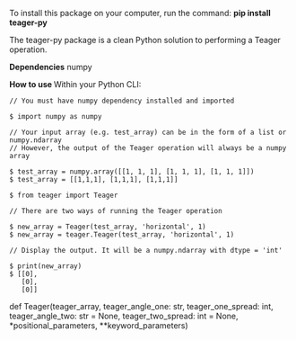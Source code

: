 To install this package on your computer, run the command: 
  <b>pip install teager-py</b>
  
The teager-py package is a clean Python solution to performing a Teager operation.

<b>Dependencies</b>
  numpy
  
 <b> How to use </b>
  Within your Python CLI:
    
    // You must have numpy dependency installed and imported
    
    $ import numpy as numpy
    
    // Your input array (e.g. test_array) can be in the form of a list or numpy.ndarray
    // However, the output of the Teager operation will always be a numpy array
    
    $ test_array = numpy.array([[1, 1, 1], [1, 1, 1], [1, 1, 1]])
    $ test_array = [[1,1,1], [1,1,1], [1,1,1]]
    
    $ from teager import Teager
    
    // There are two ways of running the Teager operation
    
    $ new_array = Teager(test_array, 'horizontal', 1)
    $ new_array = teager.Teager(test_array, 'horizontal', 1)
    
    // Display the output. It will be a numpy.ndarray with dtype = 'int'
    
    $ print(new_array)
    $ [[0], 
       [0], 
       [0]]
    
def Teager(teager_array, teager_angle_one: str, teager_one_spread: int, teager_angle_two: str = None, teager_two_spread: int = None, *positional_parameters, **keyword_parameters)
       

    
